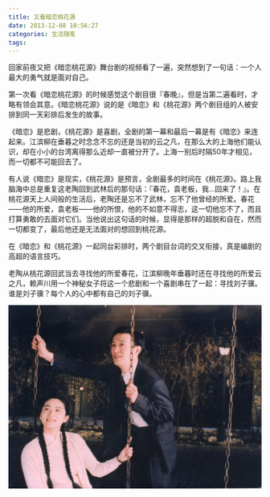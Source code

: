 ```yaml
---
title: 又看暗恋桃花源
date: 2013-12-08 10:56:27
categories: 生活随笔
tags:
---
```


回家前夜又把《暗恋桃花源》舞台剧的视频看了一遍，突然想到了一句话：一个人最大的勇气就是面对自己。

第一次看《暗恋桃花源》的时候感觉这个剧目很『春晚』，但是当第二遍看时，才略有领会其意。《暗恋桃花源》说的是《暗恋》和《桃花源》两个剧目组的人被安排到同一天彩排后发生的故事。

《暗恋》是悲剧，《桃花源》是喜剧，全剧的第一幕和最后一幕是有《暗恋》来连起来。江滨柳在垂暮之时念念不忘的还是当初的云之凡，在那么大的上海他们能认识，却在小小的台湾离得那么近却一直被分开了。上海一别后时隔50年才相见，而一切都不可能回去了。

有人说《暗恋》是现实，《桃花源》是预言，全剧最多的时间在《桃花源》。路上我脑海中总是重复这老陶回到武林后的那句话：『春花，袁老板，我…回来了！』。在桃花源天上人间般的生活后，老陶还是忘不了武林，忘不了他曾经的所爱。春花——他的所爱，袁老板——他的所恨，他的不如意不得志，这一切他忘不了，而且打算勇敢的去面对它们。当他说出这句话的时候，显得是那样的超脱和自在，然而一切都变了，最后他还是无法面对的想回到桃花源。

在《暗恋》和《桃花源》一起同台彩排时，两个剧目台词的交叉衔接，真是编剧的高超的语言技巧。

老陶从桃花源回武当去寻找他的所爱春花，江滨柳晚年垂暮时还在寻找他的所爱云之凡，赖声川用一个神秘女子将这一个悲剧和一个喜剧串在了一起：寻找刘子骥。谁是刘子骥？每个人的心中都有自己的刘子骥。

![暗恋桃花源剧照](/images/taohuayuan.jpeg)
